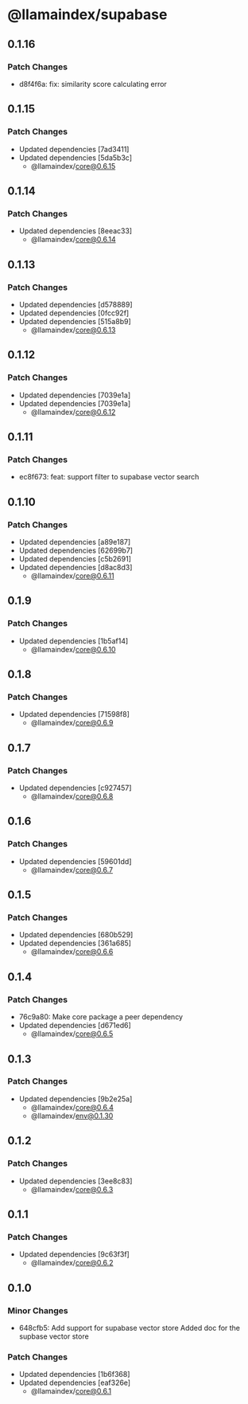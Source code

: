 # @llamaindex/supabase

## 0.1.16

### Patch Changes

- d8f4f6a: fix: similarity score calculating error

## 0.1.15

### Patch Changes

- Updated dependencies [7ad3411]
- Updated dependencies [5da5b3c]
  - @llamaindex/core@0.6.15

## 0.1.14

### Patch Changes

- Updated dependencies [8eeac33]
  - @llamaindex/core@0.6.14

## 0.1.13

### Patch Changes

- Updated dependencies [d578889]
- Updated dependencies [0fcc92f]
- Updated dependencies [515a8b9]
  - @llamaindex/core@0.6.13

## 0.1.12

### Patch Changes

- Updated dependencies [7039e1a]
- Updated dependencies [7039e1a]
  - @llamaindex/core@0.6.12

## 0.1.11

### Patch Changes

- ec8f673: feat: support filter to supabase vector search

## 0.1.10

### Patch Changes

- Updated dependencies [a89e187]
- Updated dependencies [62699b7]
- Updated dependencies [c5b2691]
- Updated dependencies [d8ac8d3]
  - @llamaindex/core@0.6.11

## 0.1.9

### Patch Changes

- Updated dependencies [1b5af14]
  - @llamaindex/core@0.6.10

## 0.1.8

### Patch Changes

- Updated dependencies [71598f8]
  - @llamaindex/core@0.6.9

## 0.1.7

### Patch Changes

- Updated dependencies [c927457]
  - @llamaindex/core@0.6.8

## 0.1.6

### Patch Changes

- Updated dependencies [59601dd]
  - @llamaindex/core@0.6.7

## 0.1.5

### Patch Changes

- Updated dependencies [680b529]
- Updated dependencies [361a685]
  - @llamaindex/core@0.6.6

## 0.1.4

### Patch Changes

- 76c9a80: Make core package a peer dependency
- Updated dependencies [d671ed6]
  - @llamaindex/core@0.6.5

## 0.1.3

### Patch Changes

- Updated dependencies [9b2e25a]
  - @llamaindex/core@0.6.4
  - @llamaindex/env@0.1.30

## 0.1.2

### Patch Changes

- Updated dependencies [3ee8c83]
  - @llamaindex/core@0.6.3

## 0.1.1

### Patch Changes

- Updated dependencies [9c63f3f]
  - @llamaindex/core@0.6.2

## 0.1.0

### Minor Changes

- 648cfb5: Add support for supabase vector store
  Added doc for the supbase vector store

### Patch Changes

- Updated dependencies [1b6f368]
- Updated dependencies [eaf326e]
  - @llamaindex/core@0.6.1
